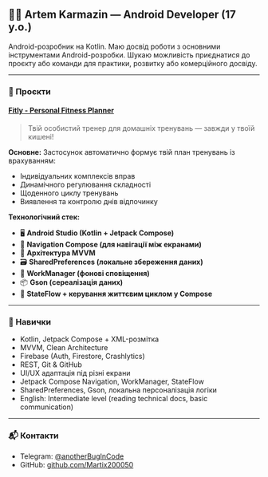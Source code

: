 ## 🧑‍💻 Artem Karmazin — Android Developer (17 y.o.)

Android-розробник на Kotlin. Маю досвід роботи з основними інструментами Android-розробки. Шукаю можливість приєднатися до проєкту або команди для практики, розвитку або комерційного досвіду.

---

### 📱 Проєкти

#### [Fitly - Personal Fitness Planner](https://github.com/Martix200050/Fitly)

> Твій особистий тренер для домашніх тренувань — завжди у твоїй кишені!

**Основне:**
Застосунок автоматично формує твій план тренувань із врахуванням:
- Індивідуальних комплексів вправ
- Динамічного регулювання складності
- Щоденного циклу тренувань
- Виявлення та контролю днів відпочинку

**Технологічний стек:**
- 🖥 **Android Studio (Kotlin + Jetpack Compose)**
- 🧭 **Navigation Compose (для навігації між екранами)**
- 🔀 **Архітектура MVVM**
- 🗃 **SharedPreferences (локальне збереження даних)**
- 🔔 **WorkManager (фонові сповіщення)**
- 📦 **Gson (сереалізація даних)**
- 🔄 **StateFlow + керування життєвим циклом у Compose**
  
---

### 🧰 Навички
- Kotlin, Jetpack Compose + XML-розмітка
- MVVM, Clean Architecture  
- Firebase (Auth, Firestore, Crashlytics)  
- REST, Git & GitHub  
- UI/UX адаптація під різні екрани  
- Jetpack Compose Navigation, WorkManager, StateFlow  
- SharedPreferences, Gson, локальна персоналізація логіки  
- English: Intermediate level (reading technical docs, basic communication)

---

### 📬 Контакти
- Telegram: [@anotherBugInCode](https://t.me/anotherBugInCode)  
- GitHub: [github.com/Martix200050](https://github.com/Martix200050)
